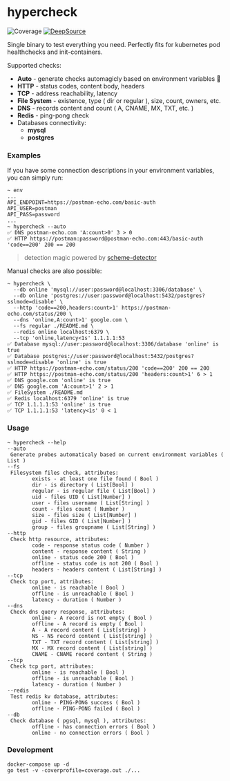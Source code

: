 # hypercheck
![Coverage](https://img.shields.io/badge/Coverage-100.0%25-brightgreen)
[![DeepSource](https://deepsource.io/gh/IMMORTALxJO/hypercheck.svg/?label=active+issues&show_trend=true&token=SaCVhzg7Sci39dpzTEGdpLsS)](https://deepsource.io/gh/IMMORTALxJO/hypercheck/?ref=repository-badge)

Single binary to test everything you need. Perfectly fits for kubernetes pod healthchecks and init-containers.

Supported checks:
- **Auto** - generate checks automagicly based on environment variables 🧙
- **HTTP** - status codes, content body, headers
- **TCP** - address reachability, latency
- **File System** - existence, type ( dir or regular ), size, count, owners, etc.
- **DNS** - records content and count ( A, CNAME, MX, TXT, etc. )
- **Redis** - ping-pong check
- Databases connectivity:
  - **mysql**
  - **postgres**

### Examples

If you have some connection descriptions in your environment variables, you can simply run:
```
~ env
...
API_ENDPOINT=https://postman-echo.com/basic-auth
API_USER=postman
API_PASS=password
...
~ hypercheck --auto
✅ DNS postman-echo.com 'A:count>0' 3 > 0
✅ HTTP https://postman:password@postman-echo.com:443/basic-auth 'code==200' 200 == 200
```
> detection magic powered by [scheme-detector](https://github.com/IMMORTALxJO/scheme-detector)

Manual checks are also possible:
```
~ hypercheck \
  --db online 'mysql://user:password@localhost:3306/database' \
  --db online 'postgres://user:password@localhost:5432/postgres?sslmode=disable' \
  --http 'code==200,headers:count>1' https://postman-echo.com/status/200 \
  --dns 'online,A:count>1' google.com \
  --fs regular ./README.md \
  --redis online localhost:6379 \
  --tcp 'online,latency<1s' 1.1.1.1:53
✅ Database mysql://user:password@localhost:3306/database 'online' is true
✅ Database postgres://user:password@localhost:5432/postgres?sslmode=disable 'online' is true
✅ HTTP https://postman-echo.com/status/200 'code==200' 200 == 200
✅ HTTP https://postman-echo.com/status/200 'headers:count>1' 6 > 1
✅ DNS google.com 'online' is true
✅ DNS google.com 'A:count>1' 2 > 1
✅ FileSystem ./README.md
✅ Redis localhost:6379 'online' is true
✅ TCP 1.1.1.1:53 'online' is true
✅ TCP 1.1.1.1:53 'latency<1s' 0 < 1
```

### Usage
```
~ hypercheck --help
--auto
 Generate probes automaticaly based on current environment variables ( List )
--fs
 Filesystem files check, attributes:
        exists - at least one file found ( Bool )
        dir - is directory ( List[Bool] )
        regular - is regular file ( List[Bool] )
        uid - files UID ( List[Number] )
        user - files username ( List[String] )
        count - files count ( Number )
        size - files size ( List[Number] )
        gid - files GID ( List[Number] )
        group - files groupname ( List[String] )
--http
 Check http resource, attributes:
        code - response status code ( Number )
        content - response content ( String )
        online - status code 200 ( Bool )
        offline - status code is not 200 ( Bool )
        headers - headers content ( List[String] )
--tcp
 Check tcp port, attributes:
        online - is reachable ( Bool )
        offline - is unreachable ( Bool )
        latency - duration ( Number )
--dns
 Check dns query response, attributes:
        online - A record is not empty ( Bool )
        offline - A record is empty ( Bool )
        A - A record content ( List[string] )
        NS - NS record content ( List[string] )
        TXT - TXT record content ( List[string] )
        MX - MX record content ( List[string] )
        CNAME - CNAME record content ( String )
--tcp
 Check tcp port, attributes:
        online - is reachable ( Bool )
        offline - is unreachable ( Bool )
        latency - duration ( Number )
--redis
 Test redis kv database, attributes:
        online - PING-PONG success ( Bool )
        offline - PING-PONG failed ( Bool )
--db
 Check database ( pgsql, mysql ), attributes:
        offline - has connection errors ( Bool )
        online - no connection errors ( Bool )
```

### Development
```
docker-compose up -d
go test -v -coverprofile=coverage.out ./...
```

